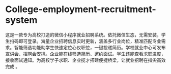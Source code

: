# College-employment-recruitment-system
这是一款专为高校打造的微信小程序就业招聘系统。依托微信生态，无需安装，学生扫码即可登录。海量企业招聘信息实时更新，涵盖多行业岗位，精准匹配专业需求。智能筛选功能助学生快速定位心仪职位，一键投递简历。学校就业中心可发布宣讲会、招聘会安排。企业能在线筛选简历、邀约面试。学生还能查看求职进度，接收面试通知。为高校学子求职、企业揽才搭建便捷桥梁，让就业招聘在指尖高效完成 。 
